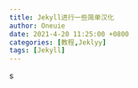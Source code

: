 ```yaml
---
title: Jekyll进行一些简单汉化
author: Oneuie
date: 2021-4-20 11:25:00 +0800
categories: [教程,Jeklyy]
tags: [Jekyll]
---
```


s